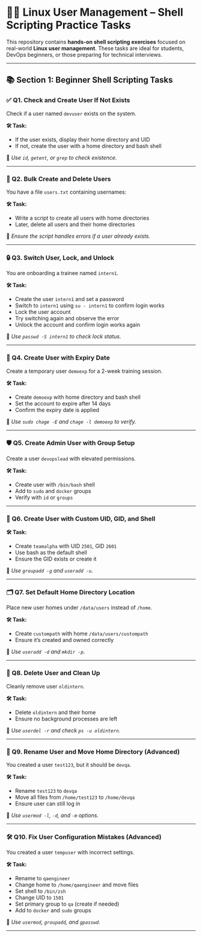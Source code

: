 # 👩‍💻 Linux User Management – Shell Scripting Practice Tasks

This repository contains **hands-on shell scripting exercises** focused on real-world **Linux user management**. These tasks are ideal for students, DevOps beginners, or those preparing for technical interviews.

---

## 📚 Section 1: Beginner Shell Scripting Tasks

### ✅ Q1. Check and Create User If Not Exists

Check if a user named `devuser` exists on the system.

**🛠️ Task:**
- If the user exists, display their home directory and UID  
- If not, create the user with a home directory and bash shell

📌 _Use `id`, `getent`, or `grep` to check existence._

---

### 📁 Q2. Bulk Create and Delete Users

You have a file `users.txt` containing usernames:

**🛠️ Task:**
- Write a script to create all users with home directories  
- Later, delete all users and their home directories

📌 _Ensure the script handles errors if a user already exists._

---

### 🔒 Q3. Switch User, Lock, and Unlock

You are onboarding a trainee named `intern1`.

**🛠️ Task:**
- Create the user `intern1` and set a password  
- Switch to `intern1` using `su - intern1` to confirm login works  
- Lock the user account  
- Try switching again and observe the error  
- Unlock the account and confirm login works again

📌 _Use `passwd -S intern1` to check lock status._

---

### 📆 Q4. Create User with Expiry Date

Create a temporary user `demoexp` for a 2-week training session.

**🛠️ Task:**
- Create `demoexp` with home directory and bash shell  
- Set the account to expire after 14 days  
- Confirm the expiry date is applied

📌 _Use `sudo chage -E` and `chage -l demoexp` to verify._

---

### 🛡️ Q5. Create Admin User with Group Setup

Create a user `devopslead` with elevated permissions.

**🛠️ Task:**
- Create user with `/bin/bash` shell  
- Add to `sudo` and `docker` groups  
- Verify with `id` or `groups`

---

### 🧮 Q6. Create User with Custom UID, GID, and Shell

**🛠️ Task:**
- Create `teamalpha` with UID `2501`, GID `2601`  
- Use bash as the default shell  
- Ensure the GID exists or create it

📌 _Use `groupadd -g` and `useradd -u`._

---

### 🗂️ Q7. Set Default Home Directory Location

Place new user homes under `/data/users` instead of `/home`.

**🛠️ Task:**
- Create `custompath` with home `/data/users/custompath`  
- Ensure it’s created and owned correctly

📌 _Use `useradd -d` and `mkdir -p`._

---

### 🧼 Q8. Delete User and Clean Up

Cleanly remove user `oldintern`.

**🛠️ Task:**
- Delete `oldintern` and their home  
- Ensure no background processes are left

📌 _Use `userdel -r` and check `ps -u oldintern`._

---


### 📝 Q9. Rename User and Move Home Directory (Advanced)

You created a user `test123`, but it should be `devqa`.

**🛠️ Task:**
- Rename `test123` to `devqa`  
- Move all files from `/home/test123` to `/home/devqa`  
- Ensure user can still log in

📌 _Use `usermod -l`, `-d`, and `-m` options._
  
 ---

### 🛠️ Q10. Fix User Configuration Mistakes (Advanced)

You created a user `tempuser` with incorrect settings.

**🛠️ Task:**
- Rename to `qaengineer`  
- Change home to `/home/qaengineer` and move files  
- Set shell to `/bin/zsh`  
- Change UID to `1501`  
- Set primary group to `qa` (create if needed)  
- Add to `docker` and `sudo` groups

📌 _Use `usermod`, `groupadd`, and `gpasswd`._

---

